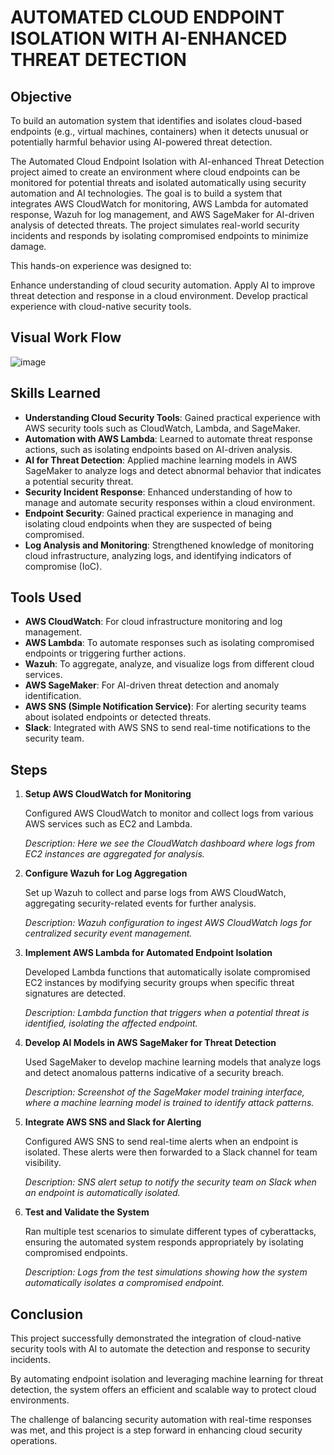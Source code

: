 # AUTOMATED CLOUD ENDPOINT ISOLATION WITH AI-ENHANCED THREAT DETECTION

## Objective
To build an automation system that identifies and isolates cloud-based endpoints (e.g., virtual machines, containers) when it detects unusual or potentially harmful behavior using AI-powered threat detection.

The Automated Cloud Endpoint Isolation with AI-enhanced Threat Detection project aimed to create an environment where cloud endpoints can be monitored for potential threats and isolated automatically using security automation and AI technologies. The goal is to build a system that integrates AWS CloudWatch for monitoring, AWS Lambda for automated response, Wazuh for log management, and AWS SageMaker for AI-driven analysis of detected threats. The project simulates real-world security incidents and responds by isolating compromised endpoints to minimize damage.

This hands-on experience was designed to:

Enhance understanding of cloud security automation.
Apply AI to improve threat detection and response in a cloud environment.
Develop practical experience with cloud-native security tools.

## Visual Work Flow

![image](https://github.com/user-attachments/assets/d2bb3d1e-2536-4cb7-998f-f53798d39feb)

## Skills Learned


- **Understanding Cloud Security Tools**:
  Gained practical experience with AWS security tools such as CloudWatch, Lambda, and SageMaker.
- **Automation with AWS Lambda**: Learned to automate threat response actions, such as isolating endpoints based on AI-driven analysis.
- **AI for Threat Detection**: Applied machine learning models in AWS SageMaker to analyze logs and detect abnormal behavior that indicates a potential security threat.
- **Security Incident Response**: Enhanced understanding of how to manage and automate security responses within a cloud environment.
- **Endpoint Security**: Gained practical experience in managing and isolating cloud endpoints when they are suspected of being compromised.
- **Log Analysis and Monitoring**: Strengthened knowledge of monitoring cloud infrastructure, analyzing logs, and identifying indicators of compromise (IoC).

## Tools Used

- **AWS CloudWatch**: For cloud infrastructure monitoring and log management.
- **AWS Lambda**: To automate responses such as isolating compromised endpoints or triggering further actions.
- **Wazuh**: To aggregate, analyze, and visualize logs from different cloud services.
- **AWS SageMaker**: For AI-driven threat detection and anomaly identification.
- **AWS SNS (Simple Notification Service)**: For alerting security teams about isolated endpoints or detected threats.
- **Slack**: Integrated with AWS SNS to send real-time notifications to the security team.


## Steps
1. **Setup AWS CloudWatch for Monitoring**

      Configured AWS CloudWatch to monitor and collect logs from various AWS services such as EC2 and Lambda.

      _Description: Here we see the CloudWatch dashboard where logs from EC2 instances are aggregated for analysis._

2. **Configure Wazuh for Log Aggregation**

      Set up Wazuh to collect and parse logs from AWS CloudWatch, aggregating security-related events for further analysis.

      _Description: Wazuh configuration to ingest AWS CloudWatch logs for centralized security event management._

3. **Implement AWS Lambda for Automated Endpoint Isolation**

     Developed Lambda functions that automatically isolate compromised EC2 instances by modifying security groups when         specific threat signatures are detected.

      _Description: Lambda function that triggers when a potential threat is identified, isolating the affected endpoint._

4. **Develop AI Models in AWS SageMaker for Threat Detection**

      Used SageMaker to develop machine learning models that analyze logs and detect anomalous patterns indicative of a security breach.
   
     _Description: Screenshot of the SageMaker model training interface, where a machine learning model is trained to identify attack patterns._
5. **Integrate AWS SNS and Slack for Alerting**

    Configured AWS SNS to send real-time alerts when an endpoint is isolated. These alerts were then forwarded to a Slack channel for team visibility.

    _Description: SNS alert setup to notify the security team on Slack when an endpoint is automatically isolated._

6. **Test and Validate the System**

      Ran multiple test scenarios to simulate different types of cyberattacks, ensuring the automated system responds appropriately by isolating compromised endpoints.
   
   _Description: Logs from the test simulations showing how the system automatically isolates a compromised endpoint._


## Conclusion
   This project successfully demonstrated the integration of cloud-native security tools with AI to automate the detection and response to security incidents. 
   
   By automating endpoint isolation and leveraging machine learning for threat detection, the system offers an efficient and scalable way to protect cloud environments. 
   
   The challenge of balancing security automation with real-time responses was met, and this project is a step forward in enhancing cloud security operations.
